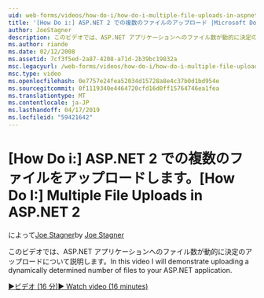 ```yaml
---
uid: web-forms/videos/how-do-i/how-do-i-multiple-file-uploads-in-aspnet-2
title: '[How Do i:] ASP.NET 2 での複数のファイルのアップロード |Microsoft Docs'
author: JoeStagner
description: このビデオでは、ASP.NET アプリケーションへのファイル数が動的に決定のアップロードについて説明します。
ms.author: riande
ms.date: 02/12/2008
ms.assetid: 7cf3f5ed-2a87-4208-a71d-2b39bc19832a
msc.legacyurl: /web-forms/videos/how-do-i/how-do-i-multiple-file-uploads-in-aspnet-2
msc.type: video
ms.openlocfilehash: 0e7757e24fea52034d15728a8e4c37b0d1bd954e
ms.sourcegitcommit: 0f1119340e4464720cfd16d0ff15764746ea1fea
ms.translationtype: MT
ms.contentlocale: ja-JP
ms.lasthandoff: 04/17/2019
ms.locfileid: "59421642"
---
```

# <a name="how-do-i--multiple-file-uploads-in-aspnet2"></a><span data-ttu-id="6345a-103">[How Do i:] ASP.NET 2 での複数のファイルをアップロードします。</span><span class="sxs-lookup"><span data-stu-id="6345a-103">[How Do I:]  Multiple File Uploads in ASP.NET 2</span></span>

<span data-ttu-id="6345a-104">によって[Joe Stagner](https://github.com/JoeStagner)</span><span class="sxs-lookup"><span data-stu-id="6345a-104">by [Joe Stagner](https://github.com/JoeStagner)</span></span>

<span data-ttu-id="6345a-105">このビデオでは、ASP.NET アプリケーションへのファイル数が動的に決定のアップロードについて説明します。</span><span class="sxs-lookup"><span data-stu-id="6345a-105">In this video I will demonstrate uploading a dynamically determined number of files to your ASP.NET application.</span></span>

[<span data-ttu-id="6345a-106">&#9654;ビデオ (16 分)</span><span class="sxs-lookup"><span data-stu-id="6345a-106">&#9654; Watch video (16 minutes)</span></span>](https://channel9.msdn.com/Blogs/ASP-NET-Site-Videos/how-do-i-multiple-file-uploads-in-aspnet-2)
